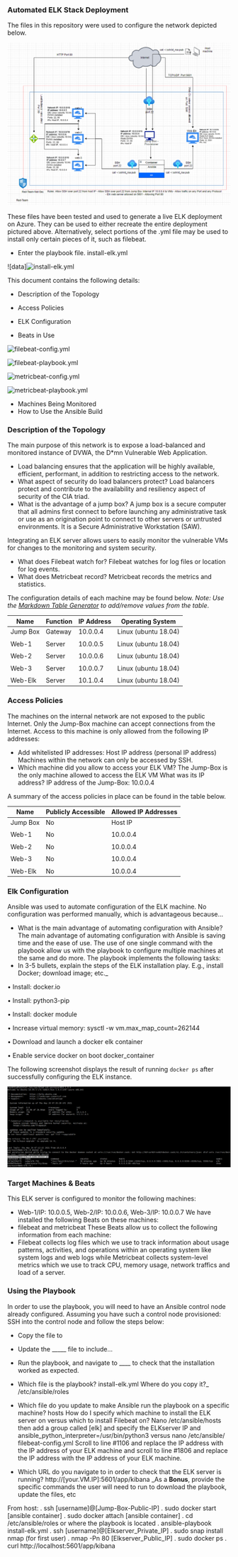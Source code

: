 ### Automated ELK Stack Deployment

The files in this repository were used to configure the network depicted below.

![image](https://github.com/ftraore/cyber-class-project1/blob/main/Diagrams/Diagram.PNG)

These files have been tested and used to generate a live ELK deployment on Azure. They can be used to either recreate the entire deployment pictured above. Alternatively, select portions of the .yml file may be used to install only certain pieces of it, such as filebeat.
- Enter the playbook file. install-elk.yml
 
![data]![install-elk.yml](https://github.com/ftraore/cyber-class-project1/blob/main/Ansible/install-elk.yml) 

This document contains the following details:
- Description of the Topology
- Access Policies
- ELK Configuration

- Beats in Use

![filebeat-config.yml](https://github.com/ftraore/cyber-class-project1/blob/main/Ansible/filebeat-config.yml)

![filebeat-playbook.yml](https://github.com/ftraore/cyber-class-project1/blob/main/Ansible/filebeat-playbook.yml)

![metricbeat-config.yml](https://github.com/ftraore/cyber-class-project1/blob/main/Ansible/metricbeat-config.yml)

![metricbeat-playbook.yml](https://github.com/ftraore/cyber-class-project1/blob/main/Ansible/metricbeat-playbook.yml)

- Machines Being Monitored
- How to Use the Ansible Build

### Description of the Topology
The main purpose of this network is to expose a load-balanced and monitored instance of DVWA, the D*mn Vulnerable Web Application.
- Load balancing ensures that the application will be highly available, efficient, performant, in addition to restricting access to the network.
- What aspect of security do load balancers protect? Load balancers protect and contribute to the availability and resiliency aspect of security of the CIA triad.
- What is the advantage of a jump box? A jump box is a secure computer that all admins first connect to before launching any administrative task or use as an origination point to connect to other servers or untrusted environments. It is a Secure Administrative Workstation (SAW).

Integrating an ELK server allows users to easily monitor the vulnerable VMs for changes to the monitoring and system security.
- What does Filebeat watch for? Filebeat watches for log files or location for log events.
- What does Metricbeat record? Metricbeat records the metrics and statistics.

The configuration details of each machine may be found below.
_Note: Use the [Markdown Table Generator](http://www.tablesgenerator.com/markdown_tables) to add/remove values from the table_.

| Name     | Function | IP Address | Operating System    |
|----------|----------|------------|---------------------|
| Jump Box | Gateway  | 10.0.0.4   | Linux (ubuntu 18.04)|
|          |          |            |                     |
| Web-1    | Server   | 10.0.0.5   | Linux (ubuntu 18.04)|
|          |          |            |                     |
| Web-2    | Server   | 10.0.0.6   | Linux (ubuntu 18.04)|
|          |          |            |                     |                 
| Web-3    | Server   | 10.0.0.7   | Linux (ubuntu 18.04)|
|          |          |            |                     |
| Web-Elk  | Server   | 10.1.0.4   | Linux (ubuntu 18.04)|
 

### Access Policies
The machines on the internal network are not exposed to the public Internet. 
Only the Jump-Box machine can accept connections from the Internet. Access to this machine is only allowed from the following IP addresses:
- Add whitelisted IP addresses: Host IP address (personal IP address)
Machines within the network can only be accessed by SSH.
- Which machine did you allow to access your ELK VM? The Jump-Box is the only machine allowed to access the ELK VM What was its IP address? IP address of the Jump-Box: 10.0.0.4 

A summary of the access policies in place can be found in the table below. 

| Name      | Publicly Accessible | Allowed IP Addresses |
|-----------|---------------------|----------------------|
| Jump Box  | No                  | Host IP              |
|           |                     |                      |
| Web-1     | No                  | 10.0.0.4             |
|           |                     |                      |
| Web-2     | No                  | 10.0.0.4             |
|           |                     |                      |
| Web-3     | No                  | 10.0.0.4             |
|           |                     |                      |
| Web-Elk   | No                  | 10.0.0.4             |


### Elk Configuration 
Ansible was used to automate configuration of the ELK machine. No configuration was performed manually, which is advantageous because...
- What is the main advantage of automating configuration with Ansible? The main advantage of automating configuration with Ansible is saving time and the ease of use. The use of one single command with the playbook allow us with the playbook to configure multiple machines at the same and do more. 
The playbook implements the following tasks:
- In 3-5 bullets, explain the steps of the ELK installation play. E.g., install Docker; download image; etc._

•	Install: docker.io

•	Install: python3-pip

•	Install: docker module

•	Increase virtual memory: sysctl -w vm.max_map_count=262144

•	Download and launch a docker elk container

•	Enable service docker on boot docker_container

The following screenshot displays the result of running `docker ps` after successfully configuring the ELK instance.

![image](https://github.com/ftraore/cyber-class-project1/blob/main/Diagrams/Run%20docker%20ps.PNG)

### Target Machines & Beats
This ELK server is configured to monitor the following machines:
- Web-1/IP: 10.0.0.5, Web-2/IP: 10.0.0.6, Web-3/IP: 10.0.0.7
We have installed the following Beats on these machines:
- filebeat and metricbeat
These Beats allow us to collect the following information from each machine:
- Filebeat collects log files which we use to track information about usage patterns, activities, and operations within an operating system like system logs and web logs while Metricbeat collects system-level metrics which we use to track CPU, memory usage, network traffics and load of a server.

### Using the Playbook
In order to use the playbook, you will need to have an Ansible control node already configured. Assuming you have such a control node provisioned: 
SSH into the control node and follow the steps below:
- Copy the  file to 
- Update the _____ file to include...
- Run the playbook, and navigate to ____ to check that the installation worked as expected.
- Which file is the playbook? install-elk.yml Where do you copy it?_ /etc/ansible/roles

- Which file do you update to make Ansible run the playbook on a specific machine? hosts How do I specify which machine to install the ELK server on versus which to install Filebeat on? Nano /etc/ansible/hosts  then add a group called [elk] and specify the ELKserver IP and ansible_python_interpreter=/usr/bin/python3 versus 
nano /etc/ansible/ filebeat-config.yml Scroll to line #1106 and replace the IP address with the IP address of your ELK machine and scroll to line #1806 and replace the IP address with the IP address of your ELK machine.

- Which URL do you navigate to in order to check that the ELK server is running? http://[your.VM.IP]:5601/app/kibana
_As a **Bonus**, provide the specific commands the user will need to run to download the playbook, update the files, etc

From host:
. ssh [username]@[Jump-Box-Public-IP]
. sudo docker start [ansible container]
. sudo docker attach [ansible container]
. cd /etc/ansible/roles or where the playbook is located
. ansible-playbook install-elk.yml
. ssh [username]@[Elkserver_Private_IP]
. sudo snap install nmap (for first user)
. nmap -Pn 80 [Elkserver_Public_IP]
. sudo docker ps
. curl http://localhost:5601/app/kibana

